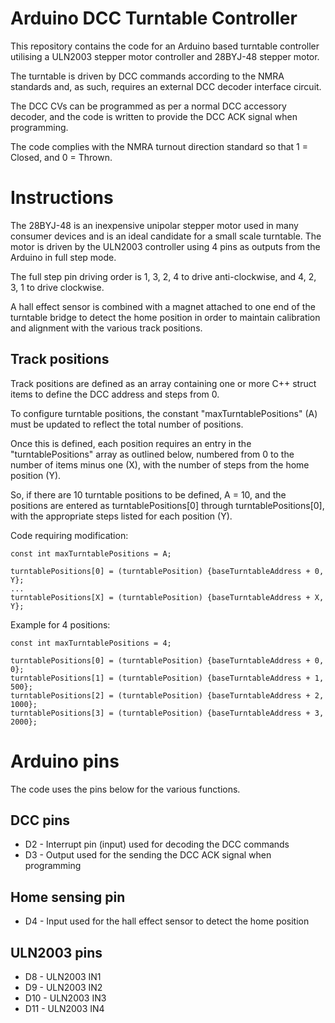 # Arduino DCC Turntable Controller
This repository contains the code for an Arduino based turntable controller utilising a ULN2003 stepper motor controller and 28BYJ-48 stepper motor.

The turntable is driven by DCC commands according to the NMRA standards and, as such, requires an external DCC decoder interface circuit.

The DCC CVs can be programmed as per a normal DCC accessory decoder, and the code is written to provide the DCC ACK signal when programming.

The code complies with the NMRA turnout direction standard so that 1 = Closed, and 0 = Thrown.

# Instructions

The 28BYJ-48 is an inexpensive unipolar stepper motor used in many consumer devices and is an ideal candidate for a small scale turntable. The motor is driven by the ULN2003 controller using 4 pins as outputs from the Arduino in full step mode.

The full step pin driving order is 1, 3, 2, 4 to drive anti-clockwise, and 4, 2, 3, 1 to drive clockwise.

A hall effect sensor is combined with a magnet attached to one end of the turntable bridge to detect the home position in order to maintain calibration and alignment with the various track positions.

## Track positions

Track positions are defined as an array containing one or more C++ struct items to define the DCC address and steps from 0.

To configure turntable positions, the constant "maxTurntablePositions" (A) must be updated to reflect the total number of positions.

Once this is defined, each position requires an entry in the "turntablePositions" array as outlined below, numbered from 0 to the number of items minus one (X), with the number of steps from the home position (Y).

So, if there are 10 turntable positions to be defined, A = 10, and the positions are entered as turntablePositions[0] through turntablePositions[0], with the appropriate steps listed for each position (Y).

Code requiring modification:
```
const int maxTurntablePositions = A;

turntablePositions[0] = (turntablePosition) {baseTurntableAddress + 0, Y};
...
turntablePositions[X] = (turntablePosition) {baseTurntableAddress + X, Y};
```

Example for 4 positions:
```
const int maxTurntablePositions = 4;

turntablePositions[0] = (turntablePosition) {baseTurntableAddress + 0, 0};
turntablePositions[1] = (turntablePosition) {baseTurntableAddress + 1, 500};
turntablePositions[2] = (turntablePosition) {baseTurntableAddress + 2, 1000};
turntablePositions[3] = (turntablePosition) {baseTurntableAddress + 3, 2000};
```

# Arduino pins
The code uses the pins below for the various functions.

## DCC pins
- D2 - Interrupt pin (input) used for decoding the DCC commands
- D3 - Output used for the sending the DCC ACK signal when programming

## Home sensing pin
- D4 - Input used for the hall effect sensor to detect the home position

## ULN2003 pins
- D8  - ULN2003 IN1
- D9  - ULN2003 IN2
- D10 - ULN2003 IN3
- D11 - ULN2003 IN4

